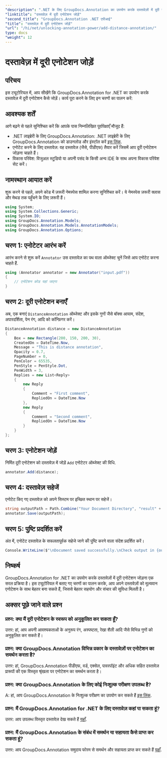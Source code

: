 ```yaml
---
"description": ".NET के लिए GroupDocs.Annotation का उपयोग करके दस्तावेज़ों में दूरी एनोटेशन जोड़ने का तरीका जानें। सहयोग और संचार को सहजता से बढ़ाएँ।"
"linktitle": "दस्तावेज़ में दूरी एनोटेशन जोड़ें"
"second_title": "GroupDocs.Annotation .NET एपीआई"
"title": "दस्तावेज़ में दूरी एनोटेशन जोड़ें"
"url": "/hi/net/unlocking-annotation-power/add-distance-annotation/"
type: docs
"weight": 12
---
```


# दस्तावेज़ में दूरी एनोटेशन जोड़ें

## परिचय
इस ट्यूटोरियल में, आप सीखेंगे कि GroupDocs.Annotation for .NET का उपयोग करके दस्तावेज़ में दूरी एनोटेशन कैसे जोड़ें। कार्य पूरा करने के लिए इन चरणों का पालन करें:
## आवश्यक शर्तें

आगे बढ़ने से पहले सुनिश्चित करें कि आपके पास निम्नलिखित पूर्वापेक्षाएँ मौजूद हैं:

- .NET लाइब्रेरी के लिए GroupDocs.Annotation: .NET लाइब्रेरी के लिए GroupDocs.Annotation को डाउनलोड और इंस्टॉल करें [इस लिंक](https://releases.groupdocs.com/annotation/net/).
- एनोटेट करने के लिए दस्तावेज़: वह दस्तावेज़ (जैसे, पीडीएफ) तैयार करें जिसमें आप दूरी एनोटेशन जोड़ना चाहते हैं।
- विकास परिवेश: विजुअल स्टूडियो या अपनी पसंद के किसी अन्य IDE के साथ अपना विकास परिवेश सेट करें।

## नामस्थान आयात करें

शुरू करने से पहले, अपने कोड में ज़रूरी नेमस्पेस शामिल करना सुनिश्चित करें। ये नेमस्पेस ज़रूरी क्लास और मेथड तक पहुँचने के लिए ज़रूरी हैं।

```csharp
using System;
using System.Collections.Generic;
using System.IO;
using GroupDocs.Annotation.Models;
using GroupDocs.Annotation.Models.AnnotationModels;
using GroupDocs.Annotation.Options;
```


## चरण 1: एनोटेटर आरंभ करें

आरंभ करने से शुरू करें `Annotator` उस दस्तावेज़ का पथ वाला ऑब्जेक्ट चुनें जिसे आप एनोटेट करना चाहते हैं.

```csharp
using (Annotator annotator = new Annotator("input.pdf"))
{
    // एनोटेशन कोड यहां जाएगा
}
```

## चरण 2: दूरी एनोटेशन बनाएँ

अब, एक बनाएं `DistanceAnnotation` ऑब्जेक्ट और इसके गुणों जैसे बॉक्स आयाम, संदेश, अपारदर्शिता, पेन रंग, आदि को कॉन्फ़िगर करें।

```csharp
DistanceAnnotation distance = new DistanceAnnotation
{
    Box = new Rectangle(200, 150, 200, 30),
    CreatedOn = DateTime.Now,
    Message = "This is distance annotation",
    Opacity = 0.7,
    PageNumber = 0,
    PenColor = 65535,
    PenStyle = PenStyle.Dot,
    PenWidth = 3,
    Replies = new List<Reply>
    {
        new Reply
        {
            Comment = "First comment",
            RepliedOn = DateTime.Now
        },
        new Reply
        {
            Comment = "Second comment",
            RepliedOn = DateTime.Now
        }
    }
};
```

## चरण 3: एनोटेशन जोड़ें

निर्मित दूरी एनोटेशन को दस्तावेज़ में जोड़ें `Add` एनोटेटर ऑब्जेक्ट की विधि.

```csharp
annotator.Add(distance);
```

## चरण 4: दस्तावेज़ सहेजें

एनोटेट किए गए दस्तावेज़ को अपने सिस्टम पर इच्छित स्थान पर सहेजें।

```csharp
string outputPath = Path.Combine("Your Document Directory", "result" + Path.GetExtension("input.pdf"));
annotator.Save(outputPath);
```

## चरण 5: पुष्टि प्रदर्शित करें

अंत में, एनोटेट दस्तावेज़ के सफलतापूर्वक सहेजे जाने की पुष्टि करने वाला संदेश प्रदर्शित करें।

```csharp
Console.WriteLine($"\nDocument saved successfully.\nCheck output in {outputPath}.");
```

## निष्कर्ष

GroupDocs.Annotation for .NET का उपयोग करके दस्तावेज़ों में दूरी एनोटेशन जोड़ना एक सरल प्रक्रिया है। इस ट्यूटोरियल में बताए गए चरणों का पालन करके, आप अपने दस्तावेज़ों को मूल्यवान एनोटेशन के साथ बेहतर बना सकते हैं, जिससे बेहतर सहयोग और संचार की सुविधा मिलती है।

## अक्सर पूछे जाने वाले प्रश्न

### प्रश्न: क्या मैं दूरी एनोटेशन के स्वरूप को अनुकूलित कर सकता हूँ?

उत्तर: हां, आप अपनी आवश्यकताओं के अनुरूप रंग, अस्पष्टता, रेखा शैली आदि जैसे विभिन्न गुणों को अनुकूलित कर सकते हैं।

### प्रश्न: क्या GroupDocs.Annotation विभिन्न प्रकार के दस्तावेज़ों पर एनोटेशन का समर्थन करता है?

उत्तर: हां, GroupDocs.Annotation पीडीएफ, वर्ड, एक्सेल, पावरपॉइंट और अधिक सहित दस्तावेज़ प्रारूपों की एक विस्तृत श्रृंखला पर एनोटेशन का समर्थन करता है।

### प्रश्न: क्या GroupDocs.Annotation के लिए कोई निःशुल्क परीक्षण उपलब्ध है?

A: हां, आप GroupDocs.Annotation के निःशुल्क परीक्षण का उपयोग कर सकते हैं [इस लिंक](https://releases.groupdocs.com/).

### प्रश्न: मैं GroupDocs.Annotation for .NET के लिए दस्तावेज़ कहां पा सकता हूं?

उत्तर: आप उपलब्ध विस्तृत दस्तावेज़ देख सकते हैं [यहाँ](https://tutorials.groupdocs.com/annotation/net/).

### प्रश्न: मैं GroupDocs.Annotation के संबंध में समर्थन या सहायता कैसे प्राप्त कर सकता हूं?

उत्तर: आप GroupDocs.Annotation समुदाय फोरम से समर्थन और सहायता प्राप्त कर सकते हैं [यहाँ](https://forum.groupdocs.com/c/annotation/10).